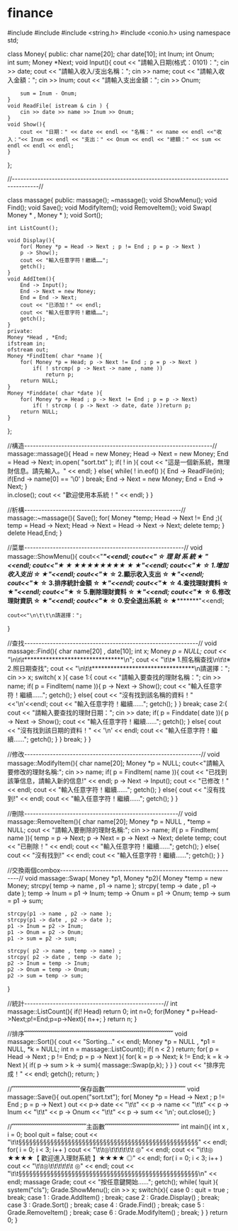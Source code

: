 # finance
#include <iostream>
#include <fstream>
#include <string.h>
#include <conio.h>
using namespace std;

class Money{
	public:
	char name[20];
	char date[10];
	int Inum; 
	int Onum;  
	int sum;
	Money *Next;
	void Input(){
		cout << "請輸入日期(格式：0101)：";
		cin >> date;
		cout << "請輸入收入/支出名稱："; 
		cin >> name;
		cout << "請輸入收入金額："; 
		cin >> Inum;
		cout << "請輸入支出金額："; 
		cin >> Onum;
		
		sum = Inum - Onum;
	}
	void ReadFile( istream & cin ) {
		cin >> date >> name >> Inum >> Onum;
	}
	void Show(){
		cout << "日期：" << date << endl << "名稱：" << name << endl <<"收入："<< Inum << endl << "支出：" << Onum << endl << "總額：" << sum << endl << endl << endl;
	}
};

//---------------------------------------------------------------------------------------//

class massage{
	public:
	massage();
	~massage();
	void ShowMenu();
	void Find();
	void Save();
	void ModifyItem();
	void RemoveItem();
	void Swap( Money * , Money * );
	void Sort();

	int ListCount();

	void Display(){
		for( Money *p = Head -> Next ; p != End ; p = p -> Next )
		p -> Show();
		cout << "輸入任意字符！繼續……";
		getch();
	}
	void AddItem(){
		End -> Input();
		End -> Next = new Money;
		End = End -> Next;
		cout << "已添加！" << endl;
		cout << "輸入任意字符！繼續……";
 		getch();
 	}
	private:
 	Money *Head , *End;
 	ifstream in;
 	ofstream out;
 	Money *FindItem( char *name ){
 		for( Money *p = Head; p -> Next != End ; p = p -> Next )
 			if( ! strcmp( p -> Next -> name , name ))
				return p;
 		return NULL;
 	}
 	Money *Finddate( char *date ){
 		for( Money *p = Head ; p -> Next != End ; p = p -> Next)
 			if( ! strcmp ( p -> Next -> date, date ))return p;
 		return NULL;
 	} 
};

//構造------------------------------------------------------------------//
massage::massage(){
	Head = new Money;
 	Head -> Next = new Money;
 	End = Head -> Next;
 	in.open( "sort.txt" );
 	if( ! in ){
 	cout << "這是一個新系統，無理財信息。請先輸入。" << endl;
 }
 	else{
		while( ! in.eof() ){
 			End -> ReadFile(in);
 			if(End -> name[0] == '\0' )
				break;
 			End -> Next = new Money;
 			End = End -> Next;
 		}	
 		in.close();
 		cout << "歡迎使用本系統！" << endl; 
 	}
} 

//析構-------------------------------------------------------//
massage::~massage(){
 	Save();
 	for( Money *temp; Head -> Next != End ;){
 		temp = Head -> Next;
 		Head -> Next = Head -> Next -> Next;
 		delete temp;
 	}
 	delete Head,End;
}

//菜單--------------------------------------------------------//
void massage::ShowMenu(){
 	cout<<"***********************************************"<<endl;
 	cout<<"*********       ☆ 理 財 系 統   ★   *********"<<endl;
 	cout<<"*********★ ★  ★★★★★★★★ ★ ★*********"<<endl;
 	cout<<"*********★ ☆   1.增加收入支出  ☆ ★*********"<<endl;
 	cout<<"*********★ ☆   2.顯示收入支出  ☆ ★*********"<<endl;
 	cout<<"*********★ ☆   3.排序統計金額  ☆ ★*********"<<endl;
 	cout<<"*********★ ☆   4.查找理財資料  ☆ ★*********"<<endl;
 	cout<<"*********★ ☆   5.刪除理財資料  ☆ ★*********"<<endl;
 	cout<<"*********★ ☆   6.修改理財資訊  ☆ ★*********"<<endl;
 	cout<<"*********★ ☆   0.安全退出系統  ☆ ★*********"<<endl;
 
 	cout<<"\n\t\t\n請選擇：";
}
 
//查找-------------------------------------------------------------// 
void massage::Find(){
 	char name[20] , date[10];
 	int x;
 	Money *p = NULL;
 	cout << "\n\t\t*********************************\n";
 	cout << "\t\t※ 1.照名稱查找\n\t\t※ 2.照日期查找";
 	cout << "\n\t\t*********************************\n請選擇：";
 	cin >> x;
 	switch( x ){
 		case 1:{
			cout << "請輸入要查找的理財名稱：";
			cin >> name;
	 		if( p = FindItem( name )){
	 			p -> Next -> Show();
	 			cout << "輸入任意字符！繼續……";
	 			getch();
	 		}
	 		else{
	 			cout << "沒有找到該名稱的資料！"<<'\n'<<endl;
	 			cout << "輸入任意字符！繼續……";
	 			getch();
	 		}
  		}
		break;
 		case 2:{
 		cout << "請輸入要查找的理財日期：";
		cin >> date;
 			if( p = Finddate( date )){
 				p -> Next -> Show();
 				cout << "輸入任意字符！繼續……";
 				getch();
 			}
 			else{
 				cout << "沒有找到該日期的資料！" << '\n' << endl;
 				cout << "輸入任意字符！繼續……";
 				getch();
 			}
 		}
 		break;
	}
}

//修改--------------------------------------------------------------//
void massage::ModifyItem(){
 	char name[20];
 	Money *p = NULL;
 	cout<<"請輸入要修改的理財名稱:";
	cin >> name;
 	if( p = FindItem( name )){
 		cout << "已找到該筆信息，請輸入新的信息!" << endl;
 		p -> Next -> Input();
 		cout << "已修改！" << endl;
 		cout << "輸入任意字符！繼續……";
 		getch();
 	}
 	else{
 		cout << "沒有找到!" << endl;
 		cout << "輸入任意字符！繼續……";
 		getch();
 	}
}
 
//刪除------------------------------------------------------// 
void massage::RemoveItem(){
 	char name[20];
 	Money *p = NULL , *temp = NULL;
 	cout << "請輸入要刪除的理財名稱:";
	cin >> name;
 	if( p = FindItem( name )){
 		temp = p -> Next;
 		p -> Next = p -> Next -> Next; 
 		delete temp;
 		cout << "已刪除！" << endl;
 		cout << "輸入任意字符！繼續……";
 		getch();
 	}
 	else{
 		cout << "沒有找到!" << endl;
  		cout << "輸入任意字符！繼續……";
 		getch();
 	}
}
  
//交換兩個combox---------------------------------------------------------------//
void massage::Swap( Money *p1, Money *p2){
	Money *temp = new Money; 
 	strcpy( temp -> name , p1 -> name );
 	strcpy( temp -> date , p1 -> date );
 	temp -> Inum = p1 -> Inum;
 	temp -> Onum = p1 -> Onum; 
 	temp -> sum = p1 -> sum;
 
 	strcpy(p1 -> name , p2 -> name );
 	strcpy(p1 -> date , p2 -> date );
 	p1 -> Inum = p2 -> Inum;
 	p1 -> Onum = p2 -> Onum;
 	p1 -> sum = p2 -> sum;
 
 	strcpy( p2 -> name , temp -> name) ;
 	strcpy( p2 -> date , temp -> date );
 	p2 -> Inum = temp -> Inum;
 	p2 -> Onum = temp -> Onum;
 	p2 -> sum = temp -> sum;
}
 
//統計-------------------------------------------------// 
int massage::ListCount(){
 	if(! Head)
 	return 0;
 	int n=0;
 	for(Money * p=Head->Next;p!=End;p=p->Next){
 		n++;
 	}
 	return n;
}
 
//排序﹌﹌﹌﹌﹌﹌﹌﹌﹌﹌﹌﹌﹌﹌﹌﹌﹌﹌﹌﹌﹌﹌﹌﹌
void massage::Sort(){ 
 	cout << "Sorting..." << endl;
 	Money *p = NULL , *p1 = NULL, *k = NULL;
 	int n = massage::ListCount();
 	if( n < 2 ) 
 	return;
 	for( p = Head -> Next ; p != End; p = p -> Next ){
 		for( k = p -> Next; k != End; k = k -> Next ){
	 		if( p -> sum > k -> sum){
				massage::Swap(p,k);
	 		}
 		}
 	}
 	cout << "排序完成！" << endl;
 	getch();
 	return;
}
 
//﹌﹌﹌﹌﹌﹌﹌﹌﹌﹌﹌保存函數﹌﹌﹌﹌﹌﹌﹌﹌﹌﹌﹌﹌﹌
void massage::Save(){
 	out.open("sort.txt");
 	for( Money *p = Head -> Next ; p != End ; p = p -> Next )
 	out << p-> date << "\t\t" << p -> name << "\t\t" << p -> Inum << "\t\t" << p -> Onum << "\t\t" << p -> sum << '\n';
 	out.close();
}
 
//﹌﹌﹌﹌﹌﹌﹌﹌﹌﹌﹌﹌主函數﹌﹌﹌﹌﹌﹌﹌﹌﹌﹌﹌﹌
int main(){
	int x , i = 0;
	bool quit = false;
	cout << "\t\t§§§§§§§§§§§§§§§§§§§§§§§§§§§§§§§§§§§§§§§§§§§§§§§§§§§" << endl;
	for( i = 0; i < 3; i++ )
		cout << "\t\t◎\t\t\t\t\t\t ◎" << endl;
		cout << "\t\t◎     ★★★★【 歡迎進入理財系統 】★★★★    ◎" << endl;
	for( i = 0; i < 3; i++ )
		cout << "\t\t◎\t\t\t\t\t\t ◎" << endl;
		cout << "\t\t§§§§§§§§§§§§§§§§§§§§§§§§§§§§§§§§§§§§§§§§§§§§§§§§§§§\n" << endl;
		massage Grade;
		cout << "按任意鍵開始……";
		getch();
	while( !quit ){
		system("cls");
		Grade.ShowMenu();
		cin >> x;
		switch(x){
			case 0 : quit = true ;
				break;
			case 1 : Grade.AddItem() ; 
				break;
			case 2 : Grade.Display() ; 
				break;
			case 3 : Grade.Sort() ;
				break;
			case 4 : Grade.Find() ;
				break;
			case 5 : Grade.RemoveItem() ;
				break;
			case 6 : Grade.ModifyItem() ;
				break;
		}
	}
return 0;
} 
